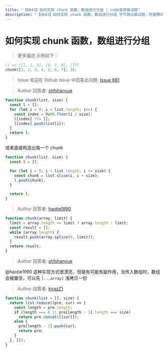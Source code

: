 ```yaml
---
title: "【Q643】如何实现 chunk 函数，数组进行分组 | code高频面试题"
description: "【Q643】如何实现 chunk 函数，数组进行分组 字节跳动面试题、阿里腾讯面试题、美团小米面试题。"
---
```


# 如何实现 chunk 函数，数组进行分组

> 更多描述
> 示例如下：

```js
// => [[1, 2, 3], [4, 5, 6], [7]]
chunk([1, 2, 3, 4, 5, 6, 7], 3);
```

> Issue
> 欢迎在 Gtihub Issue 中回答此问题: [Issue 661](https://github.com/shfshanyue/Daily-Question/issues/661)

> Author
> 回答者: [shfshanyue](https://github.com/shfshanyue)

```js
function chunk(list, size) {
  const l = [];
  for (let i = 0; i < list.length; i++) {
    const index = Math.floor(i / size);
    l[index] ??= [];
    l[index].push(list[i]);
  }
  return l;
}
```

或者直接构造出每一个 chunk

```js
function chunk(list, size) {
  const l = [];

  for (let i = 0; i < list.length; i += size) {
    const chunk = list.slice(i, i + size);
    l.push(chunk);
  }

  return l;
}
```

> Author
> 回答者: [haotie1990](https://github.com/haotie1990)

```js
function chunk(array, limit) {
  limit = array.length <= limit ? array.length : limit;
  const result = [];
  while (array.length) {
    result.push(array.splice(0, limit));
  }
  return result;
}
```

> Author
> 回答者: [shfshanyue](https://github.com/shfshanyue)

@haotie1990 这种实现方式很漂亮，但是有可能有副作用，当传入数组时，数组会被置空，可以先 `[...array]` 浅拷贝一份

> Author
> 回答者: [kirazZ1](https://github.com/kirazZ1)

```js
function chunk(list = [], size) {
  return list.reduce((pre, cur) => {
    const length = pre.length;
    if (length === 0 || pre[length - 1].length === size)
      return pre.concat([[cur]]);
    else {
      pre[length - 1].push(cur);
      return pre;
    }
  }, []);
}
```
